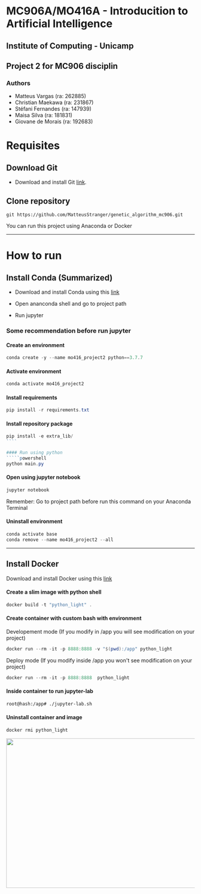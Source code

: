 # MC906A/MO416A - Introducition to Artificial Intelligence
## Institute of Computing - Unicamp

## Project 2 for MC906 disciplin

### Authors

- Matteus Vargas (ra: 262885)
- Christian Maekawa (ra: 231867)
- Stéfani Fernandes (ra: 147939)
- Maisa Silva (ra: 181831)
- Giovane de Morais (ra: 192683)


# Requisites
## Download Git

* Download and install Git [link](https://git-scm.com/).

## Clone repository
`````
git https://github.com/MatteusStranger/genetic_algorithm_mc906.git
`````



You can run this project using Anaconda or Docker

---

# How to run
## Install Conda (Summarized)

* Download and install Conda using this [link](https://docs.conda.io/projects/conda/en/latest/user-guide/install/index.html#installing-conda-on-a-system-that-has-other-python-installations-or-packages)

* Open ananconda shell and go to project path

* Run jupyter

###  Some recommendation before run jupyter

#### Create an environment
`````powershell
conda create -y --name mo416_project2 python==3.7.7 
`````

#### Activate environment
`````powershell
conda activate mo416_project2
`````

#### Install requirements
`````powershell
pip install -r requirements.txt
`````

#### Install repository package
`````powershell
pip install -e extra_lib/
````

#### Run using python
`````powershell
python main.py
`````

#### Open using jupyter notebook

`````powershell
jupyter notebook
`````
Remember: Go to project path before run this command on your Anaconda Terminal


#### Uninstall environment
`````powershell
conda activate base
conda remove --name mo416_project2 --all
`````

---

## Install Docker

  Download and install Docker using this [link](https://www.docker.com/products/docker-desktop)

#### Create a slim image with python shell

`````powershell
docker build -t "python_light" .
`````

#### Create container with custom bash with environment
Developement mode (If you modify in /app you will see modification on your project)
`````powershell
docker run --rm -it -p 8888:8888 -v "$(pwd):/app" python_light
`````

Deploy mode (If you modify inside /app you won't see modification on your project)
`````powershell
docker run --rm -it -p 8888:8888  python_light
`````

#### Inside container to run jupyter-lab 

`````bash
root@hash:/app# ./jupyter-lab.sh
`````

#### Uninstall container and image 
`````powershell
docker rmi python_light
`````

<img src="https://media.githubusercontent.com/media/MatteusStranger/genetic_algorithm_mc906/assets/assets/gif/example.gif" width="800" height="400"/>
